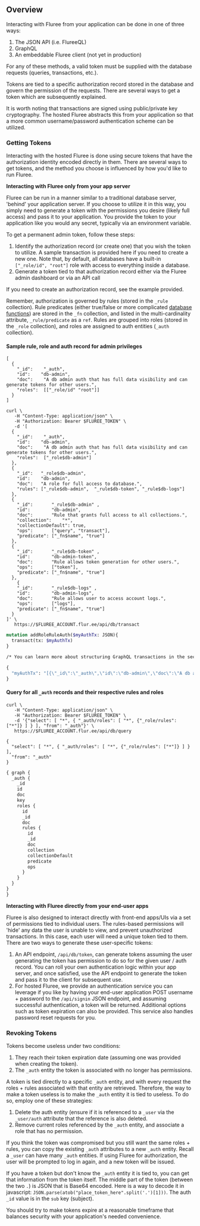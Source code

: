 ## Overview

Interacting with Fluree from your application can be done in one of three ways:

1. The JSON API (i.e. FlureeQL)
2. GraphQL
3. An embeddable Fluree client (not yet in production)

For any of these methods, a valid token must be supplied with the database requests (queries, transactions, etc.). 

Tokens are tied to a specific authorization record stored in the database and govern the permission of the requests. There are several ways to get a token which are subsequently explained.

It is worth noting that transactions are signed using public/private key cryptography. The hosted Fluree abstracts this from your application so that a more common username/password authentication scheme can be utilized.


### Getting Tokens

Interacting with the hosted Fluree is done using secure tokens that have the authorization identity encoded directly in them. There are several ways to get tokens, and the method you choose is influenced by how you'd like to run Fluree.

**Interacting with Fluree only from your app server**

Fluree can be run in a manner similar to a traditional database server, 'behind' your application server. If you choose to utilize it in this way, you simply need to generate a token with the permissions you desire (likely full access) and pass it to your application. You provide the token to your application like you would any secret, typically via an environment variable.

To get a permanent admin token, follow these steps:

1. Identify the authorization record (or create one) that you wish the token to utilize. A sample transaction is provided here if you need to create a new one. Note that, by default, all databases have a built-in `["_role/id", "root"]` role with access to everything inside a database.
2. Generate a token tied to that authorization record either via the Fluree admin dashboard or via an API call

If you need to create an authorization record, see the example provided.

Remember, authorization is governed by rules (stored in the `_rule` collection). Rule predicates (either true/false or more complicated [database functions](#database-functions)) are stored in the `_fn` collection, and listed in the multi-cardinality attribute, `_rule/predicate` as a `ref`. Rules are grouped into roles (stored in the `_role` collection), and roles are assigned to auth entities (`_auth` collection).

#### Sample rule, role and auth record for admin privileges

```flureeql
[
  {
    "_id":    "_auth",
    "id":    "db-admin",
    "doc":    "A db admin auth that has full data visibility and can generate tokens for other users.",
    "roles":  [["_role/id" "root"]]
  }
]
```

```curl
curl \
   -H "Content-Type: application/json" \
   -H "Authorization: Bearer $FLUREE_TOKEN" \
   -d '[
  {
    "_id":    "_auth",
    "id":    "db-admin",
    "doc":    "A db admin auth that has full data visibility and can generate tokens for other users.",
    "roles":  ["_role$db-admin"] 
  },
  {
    "_id":   "_role$db-admin", 
    "id":    "db-admin",
    "doc":   "A role for full access to database.",
    "rules": ["_rule$db-admin",  "_rule$db-token", "_rule$db-logs"] 
  },
  {
    "_id":       "_rule$db-admin" ,
    "id":        "db-admin",
    "doc":       "Rule that grants full access to all collections.",
    "collection":    "*",
    "collectionDefault": true,
    "ops":       ["query", "transact"],
    "predicate": ["_fn$name", "true"]
  },
  {
    "_id":       "_rule$db-token" ,
    "id":        "db-admin-token",
    "doc":       "Rule allows token generation for other users.",
    "ops":       ["token"],
    "predicate": ["_fn$name", "true"]
  },
    {
    "_id":       "_rule$db-logs" ,
    "id":        "db-admin-logs",
    "doc":       "Rule allows user to access account logs.",
    "ops":       ["logs"],
    "predicate": ["_fn$name", "true"]
  }
]' \
   https://$FLUREE_ACCOUNT.flur.ee/api/db/transact
```

```graphql
mutation addRoleRuleAuth($myAuthTx: JSON){
  transact(tx: $myAuthTx)
}

/* You can learn more about structuring GraphQL transactions in the section, 'GraphQL Transactions'. */

{
  "myAuthTx": "[{\"_id\":\"_auth\",\"id\":\"db-admin\",\"doc\":\"A db admin auth that has full data visibility and can generate tokens for other users.\",\"roles\":[\"_role$db-admin\"]},{\"_id\":\"_role$db-admin\",\"id\":\"db-admin\",\"doc\":\"A role for full access to database.\",\"rules\":[\"_rule$db-admin\",\"_rule$db-token\",\"_rule$db-logs\"]},{\"_id\":\"_rule$db-admin\",\"id\":\"db-admin\",\"doc\":\"Rule that grants full access to all collections.\",\"collection\":\"*\",\"collectionDefault\":true,\"ops\":[\"query\",\"transact\"],\"predicate\":[\"_fn$name\",\"true\"]},{\"_id\":\"_rule$db-token\",\"id\":\"db-admin-token\",\"doc\":\"Rule allows token generation for other users.\",\"ops\":[\"token\"],\"predicate\":[\"_fn$name\",\"true\"]},{\"_id\":\"_rule$db-logs\",\"id\":\"db-admin-logs\",\"doc\":\"Rule allows user to access account logs.\",\"ops\":[\"logs\"],\"predicate\":[\"_fn$name\",\"true\"]}]"
}
```

#### Query for all `_auth` records and their respective rules and roles

```curl
curl \
   -H "Content-Type: application/json" \
   -H "Authorization: Bearer $FLUREE_TOKEN" \
   -d '{"select": [ "*", { "_auth/roles": [ "*", {"_role/rules": ["*"]} ] } ], "from": "_auth"}' \
   https://$FLUREE_ACCOUNT.flur.ee/api/db/query
```

```flureeql
{
  "select": [ "*", { "_auth/roles": [ "*", {"_role/rules": ["*"]} ] } ],
  "from": "_auth"
}
```

```graphql
{ graph {
  _auth {
    _id
    id
    doc
    key
    roles {
      id
      _id
      doc
      rules {
        id
        _id
        doc
        collection
        collectionDefault
        predicate
        ops
      }
    }
  }  
}
}
```

**Interacting with Fluree directly from your end-user apps**

Fluree is also designed to interact directly with front-end apps/UIs via a set of permissions tied to individual users. The rules-based permissions will 'hide' any data the user is unable to view, and prevent unauthorized transactions. In this case, each user will need a unique token tied to them. There are two ways to generate these user-specific tokens:

1. An API endpoint, `/api/db/token`, can generate tokens assuming the user generating the token has permission to do so for the given user / auth record. You can roll your own authentication logic within your app server, and once satisfied, use the API endpoint to generate the token and pass it to the client for subsequent use.
2. For hosted Fluree, we provide an authentication service you can leverage if you like by having your end-user application POST username + password to the `/api/signin` JSON endpoint, and assuming successful authentication, a token will be returned. Additional options such as token expiration can also be provided. This service also handles password reset requests for you.


### Revoking Tokens

Tokens become useless under two conditions:

1. They reach their token expiration date (assuming one was provided when creating the token).
2. The `_auth` entity the token is associated with no longer has permissions.

A token is tied directly to a specific `_auth` entity, and with every request the roles + rules associated with that entity are retrieved. Therefore, the way to make a token useless is to make the `_auth` entity it is tied to useless. To do so, employ one of these strategies:

1. Delete the auth entity (ensure if it is referenced to a `_user` via the `_user/auth` attribute that the reference is also deleted. 
2. Remove current roles referenced by the `_auth` entity, and associate a role that has no permission.

If you think the token was compromised but you still want the same roles + rules, you can copy the existing `_auth` attributes to a new `_auth` entity. Recall a `_user` can have many `_auth` entities. If using Fluree for authorization, the user will be prompted to log in again, and a new token will be issued.

If you have a token but don't know the `_auth` entity it is tied to, you can get that information from the token itself. The middle part of the token (between the two `.`) is JSON that is Base64 encoded. Here is a way to decode it in javascript: `JSON.parse(atob("place_token_here".split('.')[1]))`. The auth `_id` value is in the `sub` key (subject).

You should try to make tokens expire at a reasonable timeframe that balances security with your application's needed convenience.

